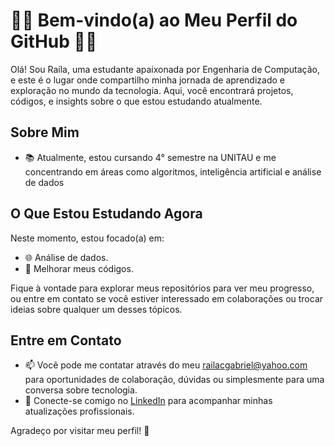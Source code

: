 # 👩‍💻 Bem-vindo(a) ao Meu Perfil do GitHub 👨‍💻

Olá! Sou Raíla, uma estudante apaixonada por Engenharia de Computação, e este é o lugar onde compartilho minha jornada de aprendizado e exploração no mundo da tecnologia. Aqui, você encontrará projetos, códigos, e insights sobre o que estou estudando atualmente.

## Sobre Mim

- 📚 Atualmente, estou cursando 4° semestre na UNITAU e me concentrando em áreas como algoritmos, inteligência artificial e análise de dados

## O Que Estou Estudando Agora

Neste momento, estou focado(a) em:

- 🌐 Análise de dados.
- 🧠 Melhorar meus códigos.

Fique à vontade para explorar meus repositórios para ver meu progresso, ou entre em contato se você estiver interessado em colaborações ou trocar ideias sobre qualquer um desses tópicos.

## Entre em Contato

- 📫 Você pode me contatar através do meu railacgabriel@yahoo.com para oportunidades de colaboração, dúvidas ou simplesmente para uma conversa sobre tecnologia.
- 💬 Conecte-se comigo no [LinkedIn](https://www.linkedin.com/in/raíla-coimbra-gabriel-3878a0293/) para acompanhar minhas atualizações profissionais.

Agradeço por visitar meu perfil! 🌟
